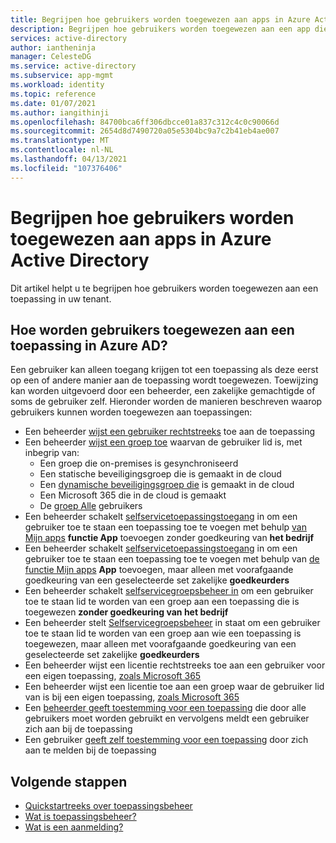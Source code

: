 ```yaml
---
title: Begrijpen hoe gebruikers worden toegewezen aan apps in Azure Active Directory
description: Begrijpen hoe gebruikers worden toegewezen aan een app die gebruik Azure Active Directory voor identiteitsbeheer.
services: active-directory
author: iantheninja
manager: CelesteDG
ms.service: active-directory
ms.subservice: app-mgmt
ms.workload: identity
ms.topic: reference
ms.date: 01/07/2021
ms.author: iangithinji
ms.openlocfilehash: 84700bca6ff306dbcce01a837c312c4c0c90066d
ms.sourcegitcommit: 2654d8d7490720a05e5304bc9a7c2b41eb4ae007
ms.translationtype: MT
ms.contentlocale: nl-NL
ms.lasthandoff: 04/13/2021
ms.locfileid: "107376406"
---
```

# <a name="understand-how-users-are-assigned-to-apps-in-azure-active-directory"></a>Begrijpen hoe gebruikers worden toegewezen aan apps in Azure Active Directory
Dit artikel helpt u te begrijpen hoe gebruikers worden toegewezen aan een toepassing in uw tenant.

## <a name="how-do-users-get-assigned-to-an-application-in-azure-ad"></a>Hoe worden gebruikers toegewezen aan een toepassing in Azure AD?
Een gebruiker kan alleen toegang krijgen tot een toepassing als deze eerst op een of andere manier aan de toepassing wordt toegewezen. Toewijzing kan worden uitgevoerd door een beheerder, een zakelijke gemachtigde of soms de gebruiker zelf. Hieronder worden de manieren beschreven waarop gebruikers kunnen worden toegewezen aan toepassingen:

*  Een beheerder [wijst een gebruiker rechtstreeks](./assign-user-or-group-access-portal.md) toe aan de toepassing
*  Een beheerder [wijst een groep toe](./assign-user-or-group-access-portal.md) waarvan de gebruiker lid is, met inbegrip van:
    * Een groep die on-premises is gesynchroniseerd
    * Een statische beveiligingsgroep die is gemaakt in de cloud
    * Een [dynamische beveiligingsgroep die](../enterprise-users/groups-dynamic-membership.md) is gemaakt in de cloud
    * Een Microsoft 365 die in de cloud is gemaakt
    * De [groep Alle](../fundamentals/active-directory-groups-create-azure-portal.md) gebruikers
*  Een beheerder schakelt [selfservicetoepassingstoegang](./manage-self-service-access.md) in om een gebruiker toe te staan een toepassing toe te voegen met behulp [van Mijn apps](../user-help/my-apps-portal-end-user-access.md) **functie App** toevoegen zonder goedkeuring van **het bedrijf**
*  Een beheerder schakelt [selfservicetoepassingstoegang](./manage-self-service-access.md) in om een gebruiker toe te staan een toepassing toe te voegen met behulp van [de functie Mijn apps](../user-help/my-apps-portal-end-user-access.md) **App** toevoegen, maar alleen met voorafgaande goedkeuring van een geselecteerde set zakelijke **goedkeurders**
*  Een beheerder schakelt [selfservicegroepsbeheer in](../enterprise-users/groups-self-service-management.md) om een gebruiker toe te staan lid te worden van een groep aan een toepassing die is toegewezen **zonder goedkeuring van het bedrijf**
*  Een beheerder stelt [Selfservicegroepsbeheer](../enterprise-users/groups-self-service-management.md) in staat om een gebruiker toe te staan lid te worden van een groep aan wie een toepassing is toegewezen, maar alleen met voorafgaande goedkeuring van een geselecteerde set zakelijke **goedkeurders**
*  Een beheerder wijst een licentie rechtstreeks toe aan een gebruiker voor een eigen toepassing, [zoals Microsoft 365](https://products.office.com/)
*  Een beheerder wijst een licentie toe aan een groep waar de gebruiker lid van is bij een eigen toepassing, [zoals Microsoft 365](https://products.office.com/)
*  Een [beheerder geeft toestemming voor een toepassing](../develop/howto-convert-app-to-be-multi-tenant.md) die door alle gebruikers moet worden gebruikt en vervolgens meldt een gebruiker zich aan bij de toepassing
* Een gebruiker [geeft zelf toestemming voor een toepassing](../develop/howto-convert-app-to-be-multi-tenant.md) door zich aan te melden bij de toepassing

## <a name="next-steps"></a>Volgende stappen
* [Quickstartreeks over toepassingsbeheer](view-applications-portal.md)
* [Wat is toepassingsbeheer?](what-is-application-management.md)
* [Wat is een aanmelding?](what-is-single-sign-on.md)